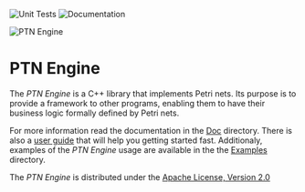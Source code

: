 ![Unit Tests](https://github.com/vldtecno/PTN-Engine/actions/workflows/cmake.yml/badge.svg?branch=master)
![Documentation](https://github.com/vldtecno/PTN-Engine/actions/workflows/static.yml/badge.svg?branch=master)


![PTN Engine](<Doc/Logo/PTN%20Engine%20Logo.svg> "PTN Engine")

# PTN Engine 
The *PTN Engine* is a C++ library that implements Petri nets.
Its purpose is to provide a framework to other programs, enabling them
to have their business logic formally defined by Petri nets.

For more information read the documentation in the [Doc](Doc) directory. There is also 
a [user guide](Doc/User%20Guide/UserGuide.md) that will help you getting started fast. Additionaly, examples of
the *PTN Engine* usage are available in the the [Examples](Examples) directory.

The *PTN Engine* is distributed under the [Apache License, Version 2.0](
http://www.apache.org/licenses/LICENSE-2.0) 
